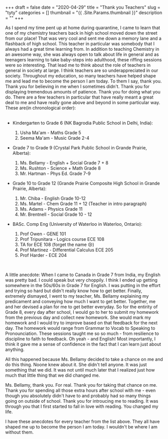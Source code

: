 +++ 
draft = false
date = "2020-04-29"
title = "Thank you Teachers"
slug = "tyty" 
categories = []
thumbnail = "{{ .Site.Params.thumbnail }}"
description = ""
+++

As I spend my time pent up at home during quarantine, I came to learn that one of my chemistry teachers back in high school moved down the street from our place! That was very cool and sent me down a memory lane and a flashback of high school. This teacher in particular was somebody that I always had a great time learning from. In addition to teaching Chemistry in an awesome way, she was always open to talk about life in general and as teenagers learning to take baby-steps into adulthood, these riffing sessions were so interesting. That lead me to think about the role of teachers in general in society at large. I think teachers are so underappreciated in our society. Throughout my education, so many teachers have helped shape me and lead me to become the person I am today. To them I say, thank you. Thank you for believing in me when I sometimes didn't. Thank you for displaying tremendous amounts of patience. Thank you for doing what you do. There are a few teachers in particular that have really meant a great deal to me and have really gone above and beyond in some particular way. These are(in chronological order): 
<br/>
<br/>

* Kindergarten to Grade 6 (NK Bagrodia Public School in Delhi, India): 
    1. Usha Ma'am - Maths Grade 5
    2. Seema Ma'am - Music Grade 2-4

* Grade 7 to Grade 9 (Crystal Park Public School in Grande Prairie, Alberta):
    1. Ms. Bellamy - English + Social Grade 7 + 8
    2. Ms. Rushton - Science + Math Grade 8
    3. Mr. Hartman - Phys Ed. Grade 7-9

* Grade 10 to Grade 12 (Grande Prairie Composite High School in Grande Prairie, Alberta):
    1. Mr. Chiba - English Grade 10-12
    2. Ms. Martel - Chem Grade 11 + 12 (Teacher in intro paragraph)
    3. Ms. Adams - Physics Grade 11 
    4. Mr. Brentnell - Social Grade 10 - 12

* BASc. Comp Eng (University of Waterloo in Waterloo, Ontario): 
    1. Prof Owen - GENE 101 
    2. Prof Tripunitara - Logics course ECE 108
    3. TA for ECE 108 (forget the name 😢)
    4. Prof Martinez - Differential Calculus ECE 205
    5. Prof Harder - ECE 204 


<br/>

A little anecdote: When I came to Canada in Grade 7 from India, my English was pretty bad. I could speak but very choppily. I think I ended up getting somewhere in the 50s/60s in Grade 7 for English. I was putting in the effort and trying so hard but didn't really know how to get better. Finally, extremely dismayed, I went to my teacher, Ms. Bellamy explaining my predicament and conveying how much I want to get better. Together, me and her devised a plan for me to get better everyday. So for the entirity of Grade 8, every day after school, I would go to her to submit my homework from the previous day and collect new homework. She would mark my homework and I would try to improve based on that feedback for the next day. The homework would range from Grammar to Vocab to Speaking to Pronounciation. These sessions taught me so so much - from resilience to discipline to faith to feedback. Oh yeah - and English! Most importantly, I think it gave me a sense of confidence in the fact that I can learn just about anything. 

All this happened because Ms. Bellamy decided to take a chance on me and do this thing. Noone knew about it. She didn't tell anyone. It was just something that we did. It was not until much later that I realized just how much that little thing that we did changed me. 

Ms. Bellamy, thank you. For real. Thank you for taking that chance on me. Thank you for spending all those extra hours after school with me - even though you absolutely didn't have to and probably had so many things going on outside of school. Thank you for introucing me to reading. It was through you that I first started to fall in love with reading. You changed my life. 

I have these anecdotes for every teacher from the list above. They all have shaped me up to become the person I am today. I wouldn't be where I am without them. 


